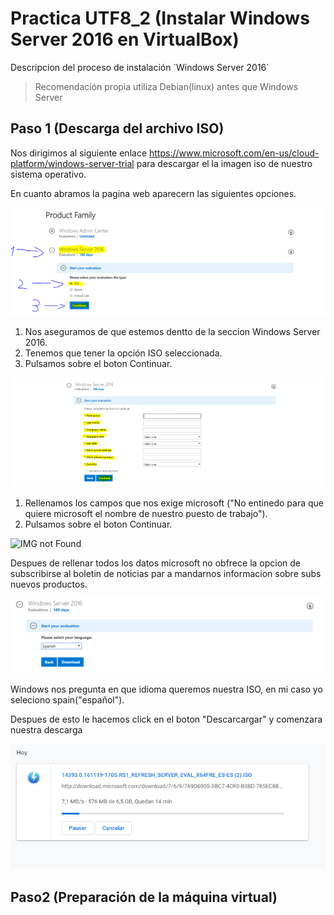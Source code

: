 # Practica UTF8_2 (Instalar Windows Server 2016 en VirtualBox)

Descripcion del proceso de instalación `Windows Server 2016´
> Recomendación propia utiliza Debian(linux) antes que Windows Server

## Paso 1 (Descarga del archivo ISO)

Nos dirigimos al siguiente enlace <https://www.microsoft.com/en-us/cloud-platform/windows-server-trial> para descargar el la imagen iso de nuestro sistema operativo.

En cuanto abramos la pagina web aparecern las siguientes opciones.

![IMG not Found](capturas/captura1.png)

1. Nos aseguramos de que estemos dentto de la seccion Windows Server 2016.
2. Tenemos que tener la opción ISO seleccionada.
3. Pulsamos sobre el boton Continuar.

![IMG not Found](capturas/captura2.png)

1. Rellenamos los campos que nos exige microsoft ("No entinedo para que quiere microsoft el nombre de nuestro puesto de trabajo").
2. Pulsamos sobre el boton Continuar.

![IMG not Found](capturas/captura3.png)

Despues de rellenar todos los datos microsoft no obfrece la opcion de subscribirse al boletin de noticias par a mandarnos informacion sobre subs nuevos productos.

![IMG not Found](capturas/originales/captura4.png)

Windows nos pregunta en que idioma queremos nuestra ISO, en mi caso yo seleciono spain("español").
  
Despues de esto le hacemos click en el boton "Descarcargar" y comenzara nuestra descarga

![IMG not Found](capturas/originales/captura5.png)

## Paso2 (Preparación de la máquina virtual)
